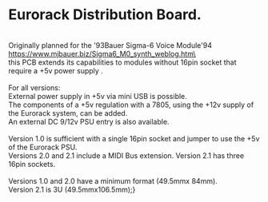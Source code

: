 

#  Eurorack Distribution Board.
\
Originally planned for the \'93Bauer Sigma-6 Voice Module\'94\
https://www.mjbauer.biz/Sigma6_M0_synth_weblog.htm\
\
this PCB extends its capabilities to modules without 16pin socket that require a +5v power supply .\
\
For all versions:\
External power supply in +5v via mini USB is possible.\
The components of a +5v regulation with a 7805, using the +12v supply of the Eurorack system, can be added.\
An external DC 9/12v PSU entry is also available.\
\
Version 1.0 is sufficient with a single 16pin socket and jumper to use the +5v of the Eurorack PSU.\
Versions 2.0 and 2.1 include a MIDI Bus extension. Version 2.1 has three 16pin sockets.\
\
Versions 1.0 and 2.0 have a minimum format (49.5mmx 84mm).\
Version 2.1 is 3U (49.5mmx106.5mm);}
